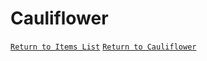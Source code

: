 # Cauliflower
[`Return to Items List`](../General-Items.md/#harvest-items) [`Return to Cauliflower`](../General-Items.md/#cauliflower)
